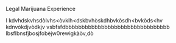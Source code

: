 
Legal Marijuana Experience

I kdvhdskvhsdòlvhs<òvklh<dskbvhòskdhbvkòsdh<bvkòds<hv
kdnvòkdjvòdkjv  vsbfsfdbbbbbbbbbbbbbbbbbbbbbbbbbbbbbbbb 
lbsflbnsfjbosjfobèjw0rewigkàòv,dò
